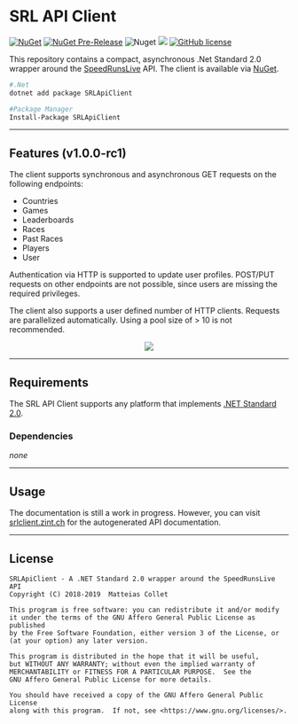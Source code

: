 ﻿# SRL API Client

[![NuGet](https://img.shields.io/nuget/v/SRLApiClient.svg)](https://www.nuget.org/packages/SRLApiClient) [![NuGet Pre-Release](https://img.shields.io/nuget/vpre/SRLApiClient.svg?label=nuget%20pre-release)](https://www.nuget.org/packages/SRLApiClient) ![Nuget](https://img.shields.io/nuget/dt/SRLApiClient.svg) [![](https://img.shields.io/travis/BitPatty/SRLApiClient.svg?logo=travis)](https://travis-ci.org/BitPatty/SRLApiClient) [![GitHub license](https://img.shields.io/badge/license-AGPLv3-blue.svg)](https://raw.githubusercontent.com/BitPatty/SRLApiClient/master/LICENSE)

This repository contains a compact, asynchronous .Net Standard 2.0 wrapper around the [SpeedRunsLive](http://speedrunslive.com) API. The client is available via [NuGet](https://www.nuget.org/packages/SRLApiClient).

```bash
#.Net
dotnet add package SRLApiClient

#Package Manager
Install-Package SRLApiClient
```

---

## Features (v1.0.0-rc1)

The client supports synchronous and asynchronous GET requests on the following endpoints:
- Countries
- Games
- Leaderboards
- Races
- Past Races
- Players
- User

Authentication via HTTP is supported to update user profiles. POST/PUT requests on other endpoints are not possible, since users are missing the required privileges.

The client also supports a user defined number of HTTP clients. Requests are parallelized automatically. Using a pool size of > 10 is not recommended.

<p align="center">
  <img src="https://i.imgur.com/PwlkNML.png" />
</p>

---

## Requirements

The SRL API Client supports any platform that implements [.NET Standard 2.0](https://docs.microsoft.com/en-us/dotnet/standard/net-standard#net-implementation-support).

### Dependencies

_none_

---

## Usage

The documentation is still a work in progress. However, you can visit [srlclient.zint.ch](https://srlclient.zint.ch) for the autogenerated API documentation.

---

## License

```
SRLApiClient - A .NET Standard 2.0 wrapper around the SpeedRunsLive API
Copyright (C) 2018-2019  Matteias Collet

This program is free software: you can redistribute it and/or modify
it under the terms of the GNU Affero General Public License as published
by the Free Software Foundation, either version 3 of the License, or
(at your option) any later version.

This program is distributed in the hope that it will be useful,
but WITHOUT ANY WARRANTY; without even the implied warranty of
MERCHANTABILITY or FITNESS FOR A PARTICULAR PURPOSE.  See the
GNU Affero General Public License for more details.

You should have received a copy of the GNU Affero General Public License
along with this program.  If not, see <https://www.gnu.org/licenses/>.
```
